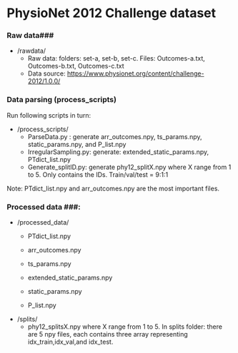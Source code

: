# PhysioNet 2012 Challenge dataset #

### Raw data###
* /rawdata/
  * Raw data: folders: set-a, set-b, set-c.  Files: Outcomes-a.txt, Outcomes-b.txt, Outcomes-c.txt
  * Data source: https://www.physionet.org/content/challenge-2012/1.0.0/

### Data parsing (process_scripts) ###
Run following scripts in turn:
* /process_scripts/
  * ParseData.py : generate arr\_outcomes.npy, ts\_params.npy, static\_params.npy, and P\_list.npy
  * IrregularSampling.py: generate: extended\_static\_params.npy, PTdict\_list.npy
  * Generate\_splitID.py: generate phy12\_splitX.npy where X range from 1 to 5. Only contains the IDs. Train/val/test =  9:1:1

Note: PTdict\_list.npy and arr\_outcomes.npy are the most important files.


### Processed data ###:
* /processed_data/
  * PTdict_list.npy
  * arr_outcomes.npy  
  * ts_params.npy
  * extended_static_params.npy
  
  * static_params.npy
  * P_list.npy
* /splits/
  * phy12\_splitsX.npy  where X range from 1 to 5. In splits folder: there are 5 npy files, each contains three array representing idx\_train,idx\_val,and idx\_test.
  
